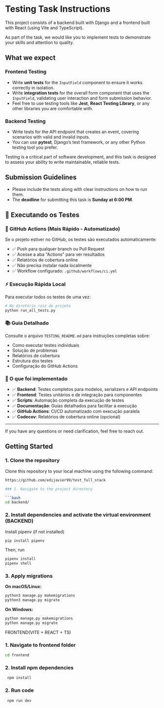 # Testing Task Instructions

This project consists of a backend built with Django and a frontend built with React (using Vite and TypeScript).

As part of the task, we would like you to implement tests to demonstrate your skills and attention to quality.

## What we expect

### Frontend Testing

- Write **unit tests** for the `InputField` component to ensure it works correctly in isolation.
- Write **integration tests** for the overall form component that uses the `InputField`, validating user interaction and form submission behavior.
- Feel free to use testing tools like **Jest**, **React Testing Library**, or any other libraries you are comfortable with.

### Backend Testing

- Write tests for the API endpoint that creates an event, covering scenarios with valid and invalid inputs.
- You can use **pytest**, Django’s test framework, or any other Python testing tool you prefer.

Testing is a critical part of software development, and this task is designed to assess your ability to write maintainable, reliable tests.

## Submission Guidelines

- Please include the tests along with clear instructions on how to run them.
- The **deadline** for submitting this task is **Sunday at 6:00 PM**.

## 🧪 Executando os Testes

### 🚀 GitHub Actions (Mais Rápido - Automatizado)
Se o projeto estiver no GitHub, os testes são executados automaticamente:
- ✅ Push para qualquer branch ou Pull Request
- ✅ Acesse a aba "Actions" para ver resultados
- ✅ Relatórios de cobertura online
- ✅ Não precisa instalar nada localmente
- ✅ Workflow configurado: `.github/workflows/ci.yml`

### ⚡ Execução Rápida Local
Para executar todos os testes de uma vez:

```bash
# No diretório raiz do projeto
python run_all_tests.py
```

### 📚 Guia Detalhado
Consulte o arquivo `TESTING_README.md` para instruções completas sobre:
- Como executar testes individuais
- Solução de problemas
- Relatórios de cobertura
- Estrutura dos testes
- Configuração do GitHub Actions

### 🎯 O que foi implementado
- ✅ **Backend**: Testes completos para modelos, serializers e API endpoints
- ✅ **Frontend**: Testes unitários e de integração para componentes
- ✅ **Scripts**: Automação completa da execução de testes
- ✅ **Documentação**: Guias detalhados para facilitar a execução
- ✅ **GitHub Actions**: CI/CD automatizado com execução paralela
- ✅ **Codecov**: Relatórios de cobertura online (opcional)

---

If you have any questions or need clarification, feel free to reach out.


## Getting Started

### 1. Clone the repository

Clone this repository to your local machine using the following command:

```bash
https://github.com/edijavier99/test_full_stack

### 1. Navigate to the project directory

```bash
cd backend/
```

### 2. Install dependencies and activate the virtual environment (BACKEND)

Install pipenv (if not installed)

```bash
pip install pipenv

```

Then, run 

```bash
pipenv install
pipenv shell
```

### 3. Apply migrations

**On macOS/Linux:**

```bash
python3 manage.py makemigrations
python3 manage.py migrate
```

**On Windows:**

```bash
python manage.py makemigrations
python manage.py migrate
```


FRONTEND(VITE + REACT + TS)

### 1. Navigate to frontend folder

```bash
cd frontend 
```


### 2. Install npm dependencies

```bash
 npm install  
```

### 2. Run code 

```bash
 npm run dev
```




